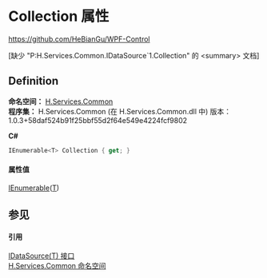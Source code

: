 # Collection 属性
https://github.com/HeBianGu/WPF-Control

\[缺少 "P:H.Services.Common.IDataSource`1.Collection" 的 &lt;summary&gt; 文档\]



## Definition
**命名空间：** <a href="b9cdd84f-6623-a51a-f53b-465103ced202">H.Services.Common</a>  
**程序集：** H.Services.Common (在 H.Services.Common.dll 中) 版本：1.0.3+58daf524b91f25bbf55d2f64e549e4224fcf9802

**C#**
``` C#
IEnumerable<T> Collection { get; }
```



#### 属性值
<a href="https://learn.microsoft.com/dotnet/api/system.collections.generic.ienumerable-1" target="_blank" rel="noopener noreferrer">IEnumerable</a>(<a href="af8df6ab-ef67-2c03-a221-134b68b19623">T</a>)

## 参见


#### 引用
<a href="af8df6ab-ef67-2c03-a221-134b68b19623">IDataSource(T) 接口</a>  
<a href="b9cdd84f-6623-a51a-f53b-465103ced202">H.Services.Common 命名空间</a>  

